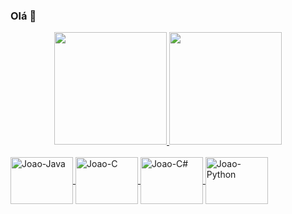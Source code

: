 ### Olá 👋
<div align="center">
  <a href="https://github.com/JoaoLCaracciolo">
  <img height="180em" src="https://github-readme-stats.vercel.app/api?username=JoaoLCaracciolo&show_icons=true&theme=dark&include_all_commits=true&count_private=true"/>
  <img height="180em" src="https://github-readme-stats.vercel.app/api/top-langs/?username=JoaoLCaracciolo&layout=compact&langs_count=7&theme=dark"/>
</div>

<div style="display: inline_block"><br>
  <img align="center" alt="Joao-Java" height="75" width="100" src="https://cdn.jsdelivr.net/gh/devicons/devicon/icons/java/java-original-wordmark.svg" />
  <img align="center" alt="Joao-C" height="75" width="100" src="https://cdn.jsdelivr.net/gh/devicons/devicon/icons/c/c-original.svg" />
  <img align="center" alt="Joao-C#" height="75" width="100" src="https://cdn.jsdelivr.net/gh/devicons/devicon/icons/csharp/csharp-line.svg" />
   <img align="center" alt="Joao-Python" height="75" width="100" src="https://cdn.jsdelivr.net/gh/devicons/devicon/icons/python/python-original-wordmark.svg" />

</div>

##
